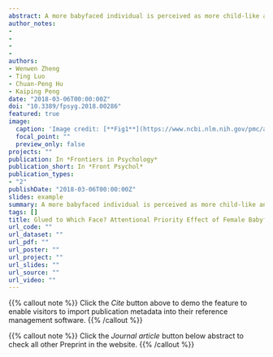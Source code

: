 ```yaml
---
abstract: A more babyfaced individual is perceived as more child-like and this impression from babyface, as known as babyface effect, has an impact on social life among various age groups. In this study, the influence of babyfaces on visual selective attention was tested by cognitive task, demonstrating that the female babyface and male mature face would draw participants’ attention so that they take their eyes off more slowly. In Experiment 1, a detection task was applied to test the influence of babyfaces on visual selective attention. In this experiment, a babyface and a mature face with the same gender were presented simultaneously with a letter on one of them. The reaction time was shorter when the target letter was overlaid with a female babyface or male mature face, suggesting an attention capture effect. To explore how this competition influenced by attentional resources, we conducted Experiment 2 with a spatial cueing paradigm and controlled the attentional resources by cueing validity and inter-stimulus interval. In this task, the female babyface and male mature face prolonged responses to the spatially separated targets under the condition of an invalid and long interval pre-cue. This observation replicated the result of Experiment 1. This indicates that the female babyface and male mature face glued visual selective attention once attentional resources were directed to them. To further investigate the subliminal influence from a babyface, we used continuous flash suppression paradigm in Experiment 3. The results, again, showed the advantage of the female babyfaces and male mature faces:they broke the suppression faster than other faces. Our results provide primary evidence that the female babyfaces and male mature faces can reliably glue the visual selective attention, both supra- and sub-liminally.
author_notes:
- 
- 
- 
- 
authors:
- Wenwen Zheng
- Ting Luo
- Chuan-Peng Hu
- Kaiping Peng
date: "2018-03-06T00:00:00Z"
doi: "10.3389/fpsyg.2018.00286"
featured: true
image:
  caption: 'Image credit: [**Fig1**](https://www.ncbi.nlm.nih.gov/pmc/articles/PMC5845684/)'
  focal_point: ""
  preview_only: false
projects: ""
publication: In *Frontiers in Psychology*
publication_short: In *Front Psychol*
publication_types: 
- "2"
publishDate: "2018-03-06T00:00:00Z"
slides: example
summary: A more babyfaced individual is perceived as more child-like and this impression from babyface, as known as babyface effect, has an impact on social life among various age groups. 
tags: []
title: Glued to Which Face? Attentional Priority Effect of Female Babyface and Male Mature Face
url_code: ""
url_dataset: ""
url_pdf: ""
url_poster: ""
url_project: ""
url_slides: ""
url_source: ""
url_video: ""
---
```


{{% callout note %}}
Click the _Cite_ button above to demo the feature to enable visitors to import publication metadata into their reference management software.
{{% /callout %}}

{{% callout note %}}
Click the _Journal article_ button below abstract to check all other Preprint in the website.
{{% /callout %}}
